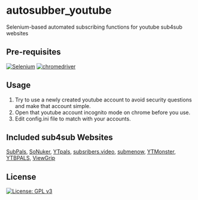 # autosubber_youtube
Selenium-based automated subscribing functions for youtube sub4sub websites

## Pre-requisites
[![Selenium](https://lh3.googleusercontent.com/pw/ACtC-3eLj66WsfcMGU2zDkC8Db2Lu7E4yz1dCuHsgH3xOqgG4mp_JAInpyYvg5IfPMzulOUJuxwMYoEFIY0bnLE2-SpqAxRTyfrGhWIcL7EXSLfx4E5dNu8QGUJk9HbD99kun_jJdqvDBxxfGg7MxdaDFawf=s100-no?authuser=0.png)](https://pypi.org/project/selenium/)  [![chromedriver](https://lh3.googleusercontent.com/RluEJMU1V4vl4dlsXzIOfRdmnMPSZ7UCnrik6yJsonCca_jVQV-r0_tSszlh2V6yJNhSaiR90Yv9cQAMhu3qVckuT6tZ-yVuME-D-ALLsDeIaoEU8qxWzsxojWGEryJjr1Krcc4mht_hUluwJp5VIxhdcQsvaDwNpNijGioI5_UQUnAb72tNyUTV6B7IfT4jSj48eI3GaeCNVqzELXG0xCiRHq82oIehE3o95Ron2VYlOYb_LLuwh0hgnSO0B248xItIbDsN8vpkLuOcSkdaW42AYezyMt2MSiLDgxexGyVLRQcGcBJXsz1wKrjaho2AHW44BXZ4LP7GEdF7Nl6qmSDGonLJSDd7ioCsrCg8R2CHT9odwuPM1GOMqAhJn5Rl-FIQvYLHZuEmnQc-nhUN1I8m2grZf2SrfLPzfaVARyODimgHiIPcvf7fNpTYrpjzVqCYRWd3S-SOYDFwrc3xCmIgLMuGSyn6rqIyNh08gJwEitInyJ3jJhtIK1dtyciEHPrHkb5bkGY7Y-TkPrOsyMeqGmlxH_Yc7ef7jsz07f4g-pfeFRQr_8iowyTxXjNZEby4EYWiIrbqM7dBvXDJpg0TQVTFiMYbZ7yh3mx6mH5cBTnaExfJWLmb1wvwj_kKtVx2AxFCMc9GLa2M-35K7q38pFNqtwXNyWKZP1BmO1A-EhozZWn_LVbNB3ku=s100-no?authuser=0.png)](https://chromedriver.chromium.org/)

## Usage
1. Try to use a newly created youtube account to avoid security questions and make that account simple.
1. Open that youtube account incognito mode on chrome before you use.
1. Edit config.ini file to match with your accounts.

## Included sub4sub Websites
[SubPals](https://www.subpals.com/), [SoNuker](https://www.sonuker.com/), [YTpals](https://www.ytpals.com/), [subsribers.video](https://www.subscribers.video/), [submenow](https://www.submenow.com/), [YTMonster](https://www.ytmonster.net/), [YTBPALS](https://ytbpals.com/), [ViewGrip](https://www.viewgrip.net/)

## License
[![License: GPL v3](https://img.shields.io/badge/License-GPLv3-blue.svg)](https://www.gnu.org/licenses/gpl-3.0)
